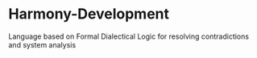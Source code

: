 # Harmony-Development
Language based on Formal Dialectical Logic for resolving contradictions and system analysis
